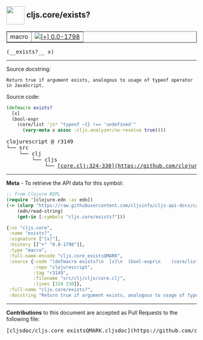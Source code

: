 ## <img width="48px" valign="middle" src="http://i.imgur.com/Hi20huC.png"> cljs.core/exists?

 <table border="1">
<tr>

<td>macro</td>
<td><a href="https://github.com/cljsinfo/cljs-api-docs/tree/0.0-1798"><img valign="middle" alt="[+] 0.0-1798" src="https://img.shields.io/badge/+-0.0--1798-lightgrey.svg"></a> </td>
</tr>
</table>

 <samp>
(__exists?__ x)<br>
</samp>

---




Source docstring:

```
Return true if argument exists, analogous to usage of typeof operator
in JavaScript.
```

Source code:

```clj
(defmacro exists?
  [x]
  (bool-expr
    (core/list 'js* "typeof ~{} !== 'undefined'"
      (vary-meta x assoc :cljs.analyzer/no-resolve true))))
```

 <pre>
clojurescript @ r3149
└── src
    └── clj
        └── cljs
            └── <ins>[core.clj:324-330](https://github.com/clojure/clojurescript/blob/r3149/src/clj/cljs/core.clj#L324-L330)</ins>
</pre>


---

__Meta__ - To retrieve the API data for this symbol:

```clj
;; from Clojure REPL
(require '[clojure.edn :as edn])
(-> (slurp "https://raw.githubusercontent.com/cljsinfo/cljs-api-docs/catalog/cljs-api.edn")
    (edn/read-string)
    (get-in [:symbols "cljs.core/exists?"]))
```

```clj
{:ns "cljs.core",
 :name "exists?",
 :signature ["[x]"],
 :history [["+" "0.0-1798"]],
 :type "macro",
 :full-name-encode "cljs.core_existsQMARK",
 :source {:code "(defmacro exists?\n  [x]\n  (bool-expr\n    (core/list 'js* \"typeof ~{} !== 'undefined'\"\n      (vary-meta x assoc :cljs.analyzer/no-resolve true))))",
          :repo "clojurescript",
          :tag "r3149",
          :filename "src/clj/cljs/core.clj",
          :lines [324 330]},
 :full-name "cljs.core/exists?",
 :docstring "Return true if argument exists, analogous to usage of typeof operator\nin JavaScript."}

```

---

__Contributions__ to this document are accepted as Pull Requests to the following file:

 <pre>
[cljsdoc/cljs.core_existsQMARK.cljsdoc](https://github.com/cljsinfo/cljs-api-docs/blob/master/cljsdoc/cljs.core_existsQMARK.cljsdoc)
</pre>

